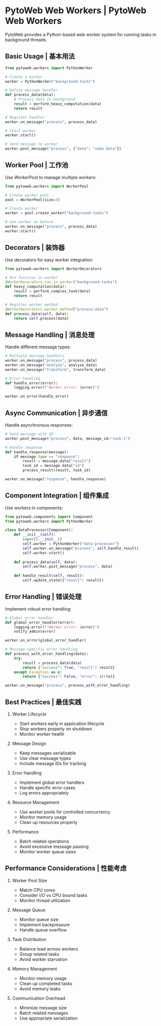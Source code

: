 # PytoWeb Web Workers | PytoWeb Web Workers

PytoWeb provides a Python-based web worker system for running tasks in background threads.

## Basic Usage | 基本用法

```python
from pytoweb.workers import PythonWorker

# Create a worker
worker = PythonWorker("background-tasks")

# Define message handler
def process_data(data):
    # Process data in background
    result = perform_heavy_computation(data)
    return result

# Register handler
worker.on_message("process", process_data)

# Start worker
worker.start()

# Send message to worker
worker.post_message("process", {"data": "some data"})
```

## Worker Pool | 工作池

Use WorkerPool to manage multiple workers:

```python
from pytoweb.workers import WorkerPool

# Create worker pool
pool = WorkerPool(size=4)

# Create worker
worker = pool.create_worker("background-tasks")

# Use worker as before
worker.on_message("process", process_data)
worker.start()
```

## Decorators | 装饰器

Use decorators for easy worker integration:

```python
from pytoweb.workers import WorkerDecorators

# Run function in worker
@WorkerDecorators.run_in_worker("background-tasks")
def heavy_computation(data):
    result = perform_complex_task(data)
    return result

# Register worker method
@WorkerDecorators.worker_method("process-data")
def process_data(self, data):
    return self.process(data)
```

## Message Handling | 消息处理

Handle different message types:

```python
# Multiple message handlers
worker.on_message("process", process_data)
worker.on_message("analyze", analyze_data)
worker.on_message("transform", transform_data)

# Error handling
def handle_error(error):
    logging.error(f"Worker error: {error}")

worker.on_error(handle_error)
```

## Async Communication | 异步通信

Handle asynchronous responses:

```python
# Send message with ID
worker.post_message("process", data, message_id="task-1")

# Handle response
def handle_response(message):
    if message.type == "response":
        result = message.data["result"]
        task_id = message.data["id"]
        process_result(result, task_id)

worker.on_message("response", handle_response)
```

## Component Integration | 组件集成

Use workers in components:

```python
from pytoweb.components import Component
from pytoweb.workers import PythonWorker

class DataProcessor(Component):
    def __init__(self):
        super().__init__()
        self.worker = PythonWorker("data-processor")
        self.worker.on_message("process", self.handle_result)
        self.worker.start()
        
    def process_data(self, data):
        self.worker.post_message("process", data)
        
    def handle_result(self, result):
        self.update_state({"result": result})
```

## Error Handling | 错误处理

Implement robust error handling:

```python
# Global error handler
def global_error_handler(error):
    logging.error(f"Worker error: {error}")
    notify_admin(error)

worker.on_error(global_error_handler)

# Message-specific error handling
def process_with_error_handling(data):
    try:
        result = process_data(data)
        return {"success": True, "result": result}
    except Exception as e:
        return {"success": False, "error": str(e)}

worker.on_message("process", process_with_error_handling)
```

## Best Practices | 最佳实践

1. Worker Lifecycle
   - Start workers early in application lifecycle
   - Stop workers properly on shutdown
   - Monitor worker health

2. Message Design
   - Keep messages serializable
   - Use clear message types
   - Include message IDs for tracking

3. Error Handling
   - Implement global error handlers
   - Handle specific error cases
   - Log errors appropriately

4. Resource Management
   - Use worker pools for controlled concurrency
   - Monitor memory usage
   - Clean up resources properly

5. Performance
   - Batch related operations
   - Avoid excessive message passing
   - Monitor worker queue sizes

## Performance Considerations | 性能考虑

1. Worker Pool Size
   - Match CPU cores
   - Consider I/O vs CPU bound tasks
   - Monitor thread utilization

2. Message Queue
   - Monitor queue size
   - Implement backpressure
   - Handle queue overflow

3. Task Distribution
   - Balance load across workers
   - Group related tasks
   - Avoid worker starvation

4. Memory Management
   - Monitor memory usage
   - Clean up completed tasks
   - Avoid memory leaks

5. Communication Overhead
   - Minimize message size
   - Batch related messages
   - Use appropriate serialization
